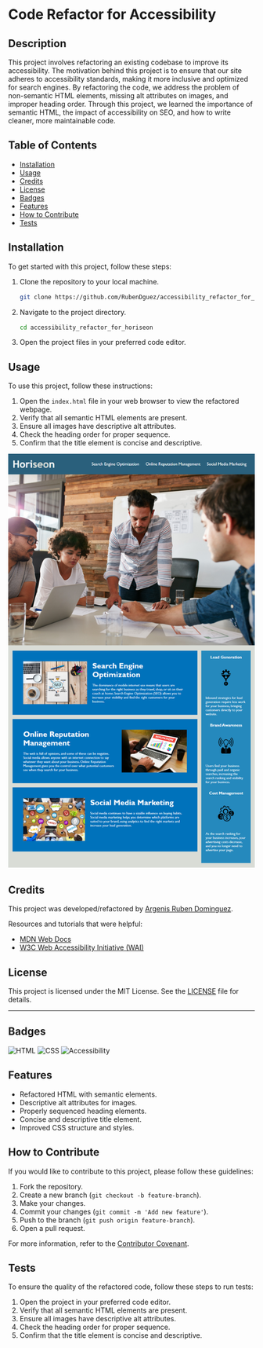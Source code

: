 # Code Refactor for Accessibility

## Description

This project involves refactoring an existing codebase to improve its accessibility. The motivation behind this project is to ensure that our site adheres to accessibility standards, making it more inclusive and optimized for search engines. By refactoring the code, we address the problem of non-semantic HTML elements, missing alt attributes on images, and improper heading order. Through this project, we learned the importance of semantic HTML, the impact of accessibility on SEO, and how to write cleaner, more maintainable code.

## Table of Contents

- [Installation](#installation)
- [Usage](#usage)
- [Credits](#credits)
- [License](#license)
- [Badges](#badges)
- [Features](#features)
- [How to Contribute](#how-to-contribute)
- [Tests](#tests)

## Installation

To get started with this project, follow these steps:

1. Clone the repository to your local machine.
    ```bash
    git clone https://github.com/RubenDguez/accessibility_refactor_for_horiseon.git
    ```
2. Navigate to the project directory.
    ```bash
    cd accessibility_refactor_for_horiseon
    ```
3. Open the project files in your preferred code editor.

## Usage

To use this project, follow these instructions:

1. Open the `index.html` file in your web browser to view the refactored webpage.
2. Verify that all semantic HTML elements are present.
3. Ensure all images have descriptive alt attributes.
4. Check the heading order for proper sequence.
5. Confirm that the title element is concise and descriptive.

![Screenshot](assets/images/01-html-css-git-homework-demo.png)

## Credits

This project was developed/refactored by [Argenis Ruben Dominguez](https://github.com/RubenDguez). 

Resources and tutorials that were helpful:
- [MDN Web Docs](https://developer.mozilla.org/)
- [W3C Web Accessibility Initiative (WAI)](https://www.w3.org/WAI/)

## License

This project is licensed under the MIT License. See the [LICENSE](LICENSE) file for details.

---

## Badges

![HTML](https://img.shields.io/badge/HTML-5-orange)
![CSS](https://img.shields.io/badge/CSS-3-blue)
![Accessibility](https://img.shields.io/badge/Accessibility-AA-green)

## Features

- Refactored HTML with semantic elements.
- Descriptive alt attributes for images.
- Properly sequenced heading elements.
- Concise and descriptive title element.
- Improved CSS structure and styles.

## How to Contribute

If you would like to contribute to this project, please follow these guidelines:

1. Fork the repository.
2. Create a new branch (`git checkout -b feature-branch`).
3. Make your changes.
4. Commit your changes (`git commit -m 'Add new feature'`).
5. Push to the branch (`git push origin feature-branch`).
6. Open a pull request.

For more information, refer to the [Contributor Covenant](https://www.contributor-covenant.org/).

## Tests

To ensure the quality of the refactored code, follow these steps to run tests:

1. Open the project in your preferred code editor.
2. Verify that all semantic HTML elements are present.
3. Ensure all images have descriptive alt attributes.
4. Check the heading order for proper sequence.
5. Confirm that the title element is concise and descriptive.
